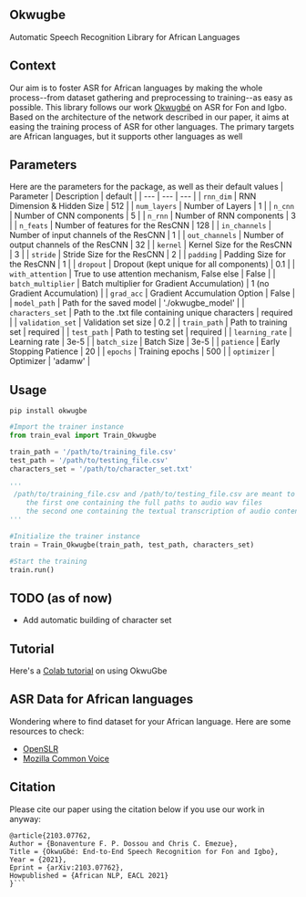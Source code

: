 ## Okwugbe
Automatic Speech Recognition Library for African Languages


## Context
Our aim is to foster ASR for African languages by making the whole process--from dataset gathering and preprocessing to training--as easy as possible. This library follows our work [Okwugbé](https://arxiv.org/abs/2103.07762) on ASR for Fon and Igbo. Based on the architecture of the network described in our
paper, it aims at easing the training process of ASR for other languages.
The primary targets are African languages, but it supports other languages as well
## Parameters
Here are the parameters for the package, as well as their default values
| Parameter | Description | default | 
| --- | --- | --- |
| `rnn_dim` | RNN Dimension & Hidden Size | 512 |
| `num_layers` | Number of Layers | 1 |
| `n_cnn` | Number of CNN components | 5 |
| `n_rnn` | Number of RNN components | 3 |
| `n_feats` | Number of features for the ResCNN | 128 |
| `in_channels` | Number of input channels of the ResCNN | 1 |
| `out_channels` | Number of output channels of the ResCNN | 32 |
| `kernel` | Kernel Size for the ResCNN | 3 |
| `stride` | Stride Size for the ResCNN | 2 |
| `padding` | Padding Size for the ResCNN | 1 |
| `dropout` | Dropout (kept unique for all components) | 0.1 |
| `with_attention` | True to use attention mechanism, False else | False |
| `batch_multiplier` | Batch multiplier for Gradient Accumulation) | 1 (no Gradient Accumulation) |
| `grad_acc` | Gradient Accumulation Option | False |
| `model_path` | Path for the saved model | './okwugbe_model' |
| `characters_set` | Path to the .txt file containing unique characters | required |
| `validation_set` | Validation set size | 0.2 |
| `train_path` | Path to training set | required |
| `test_path` | Path to testing set | required |
| `learning_rate` | Learning rate | 3e-5 |
| `batch_size` | Batch Size | 3e-5 |
| `patience` | Early Stopping Patience | 20 |
| `epochs` | Training epochs | 500 |
| `optimizer` | Optimizer | 'adamw' |

## Usage
```pip install okwugbe```
```python
#Import the trainer instance
from train_eval import Train_Okwugbe 

train_path = '/path/to/training_file.csv'
test_path = '/path/to/testing_file.csv'
characters_set = '/path/to/character_set.txt'
 
'''
 /path/to/training_file.csv and /path/to/testing_file.csv are meant to be csv files with two columns:
    the first one containing the full paths to audio wav files
    the second one containing the textual transcription of audio contents
'''

#Initialize the trainer instance
train = Train_Okwugbe(train_path, test_path, characters_set)

#Start the training
train.run()
```
## TODO (as of now)
* Add automatic building of character set
## Tutorial
Here's a [Colab tutorial](https://colab.research.google.com/drive/1bZxd7yBOHlqIJBBUUImh8vwF4Zn_A7a5?usp=sharing) on using OkwuGbe
## ASR Data for African languages
Wondering where to find dataset for your African language. Here are some resources to check:
- [OpenSLR](https://www.openslr.org/resources.php)
- [Mozilla Common Voice](https://commonvoice.mozilla.org/en/datasets)
## Citation
Please cite our paper using the citation below if you use our work in anyway:

```
@article{2103.07762,
Author = {Bonaventure F. P. Dossou and Chris C. Emezue},
Title = {OkwuGbé: End-to-End Speech Recognition for Fon and Igbo},
Year = {2021},
Eprint = {arXiv:2103.07762},
Howpublished = {African NLP, EACL 2021}
}```

